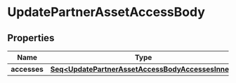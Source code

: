 

# UpdatePartnerAssetAccessBody


## Properties

Name | Type | Description | Notes
------------ | ------------- | ------------- | -------------
**accesses** | [**Seq&lt;UpdatePartnerAssetAccessBodyAccessesInner&gt;**](UpdatePartnerAssetAccessBodyAccessesInner.md) |  | 



